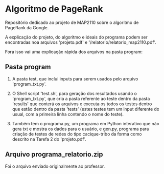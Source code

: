 # Algoritmo de PageRank

Repositório dedicado ao projeto de MAP2110 sobre o algoritmo de PageRank da Google.

A explicação do projeto, do algoritmo e ideais do programa podem ser encontradas noa arquivos 'projeto.pdf' e '/relatorio/relatorio_map2110.pdf'.

Fora isso vai uma explicação rápida dos arquivos na pasta program:
 
## Pasta program

   1) A pasta test, que inclui inputs para serem usados pelo arquivo 'program_txt.py'. 
  
   2) O Shell script 'test.sh', para geração dos resultados usando o 'program_txt.py', que cria a pasta referente ao teste dentro da pasta 'results' que conterá os arquivos e executa os todos os testes dentro que estão dentro da pasta 'tests' (estes testes tem um input diferente do usual, com a primeira linha contendo o nome do teste).
  
   3) Também tem o programa.py, um programa em Python interativo que não gera txt e mostra os dados para o usuário, e gen.py, programa para criação de testes de redes do tipo cacique-tribo da forma como descrito na Tarefa 2 do 'projeto.pdf'.

## Arquivo programa_relatorio.zip
   Foi o arquivo enviado originalmente ao professor.
